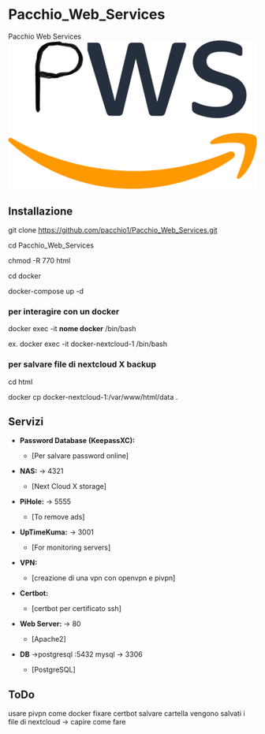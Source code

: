 # Pacchio_Web_Services

Pacchio Web Services
![pws](pwsLogo.png)

## Installazione

git clone <https://github.com/pacchio1/Pacchio_Web_Services.git>

cd Pacchio_Web_Services

chmod -R 770 html

cd docker

docker-compose up -d

### per interagire con un docker

docker exec -it **nome docker** /bin/bash

ex. docker exec -it docker-nextcloud-1 /bin/bash

### per salvare file di nextcloud X backup

cd html

docker cp docker-nextcloud-1:/var/www/html/data .

## Servizi

- **Password Database (KeepassXC):**

  - [Per salvare password online]

- **NAS:** -> 4321

  - [Next Cloud X storage]

- **PiHole:** -> 5555

  - [To remove ads]

- **UpTimeKuma:** -> 3001
  - [For monitoring servers]

<!-- - **pfSense:**
  - [firewall e router open-source] -->

- **VPN:**

  - [creazione di una vpn con openvpn e pivpn]

- **Certbot:**

  - [certbot per certificato ssh]

- **Web Server:** -> 80

  - [Apache2]

- **DB** ->postgresql :5432 mysql -> 3306

  - [PostgreSQL]

## ToDo

usare pivpn come docker
fixare certbot
salvare cartella vengono salvati i file di nextcloud -> capire come fare
